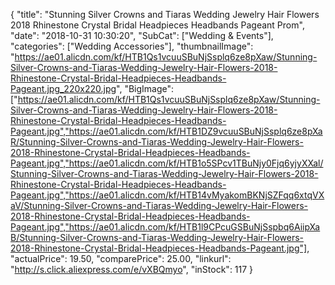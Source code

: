 {
	"title": "Stunning Silver Crowns and Tiaras Wedding Jewelry Hair Flowers 2018 Rhinestone Crystal Bridal Headpieces Headbands Pageant Prom",
	"date": "2018-10-31 10:30:20",
	"SubCat": ["Wedding & Events"],
	"categories": ["Wedding Accessories"],
	"thumbnailImage": "https://ae01.alicdn.com/kf/HTB1Qs1vcuuSBuNjSsplq6ze8pXaw/Stunning-Silver-Crowns-and-Tiaras-Wedding-Jewelry-Hair-Flowers-2018-Rhinestone-Crystal-Bridal-Headpieces-Headbands-Pageant.jpg_220x220.jpg",
	"BigImage": ["https://ae01.alicdn.com/kf/HTB1Qs1vcuuSBuNjSsplq6ze8pXaw/Stunning-Silver-Crowns-and-Tiaras-Wedding-Jewelry-Hair-Flowers-2018-Rhinestone-Crystal-Bridal-Headpieces-Headbands-Pageant.jpg","https://ae01.alicdn.com/kf/HTB1DZ9vcuuSBuNjSsplq6ze8pXaR/Stunning-Silver-Crowns-and-Tiaras-Wedding-Jewelry-Hair-Flowers-2018-Rhinestone-Crystal-Bridal-Headpieces-Headbands-Pageant.jpg","https://ae01.alicdn.com/kf/HTB1o5SPcv1TBuNjy0Fjq6yjyXXal/Stunning-Silver-Crowns-and-Tiaras-Wedding-Jewelry-Hair-Flowers-2018-Rhinestone-Crystal-Bridal-Headpieces-Headbands-Pageant.jpg","https://ae01.alicdn.com/kf/HTB14vMyakomBKNjSZFqq6xtqVXaV/Stunning-Silver-Crowns-and-Tiaras-Wedding-Jewelry-Hair-Flowers-2018-Rhinestone-Crystal-Bridal-Headpieces-Headbands-Pageant.jpg","https://ae01.alicdn.com/kf/HTB1l9CPcuGSBuNjSspbq6AiipXaB/Stunning-Silver-Crowns-and-Tiaras-Wedding-Jewelry-Hair-Flowers-2018-Rhinestone-Crystal-Bridal-Headpieces-Headbands-Pageant.jpg"],
	"actualPrice": 19.50,
	"comparePrice": 25.00,
	"linkurl": "http://s.click.aliexpress.com/e/vXBQmyo",
	"inStock": 117
}
